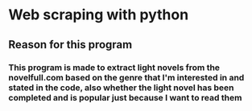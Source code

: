 # Web scraping with python

## Reason for this program

### This program is made to extract light novels from the novelfull.com based on the genre that I'm interested in and stated in the code,  also  whether the light novel has been completed and is popular just because I want to read them

